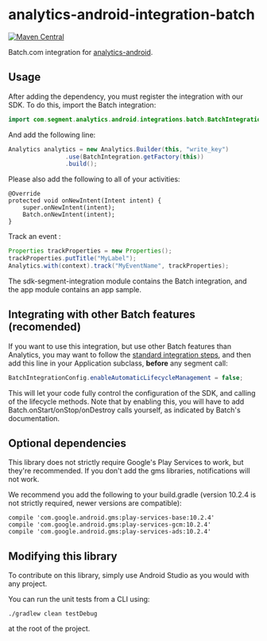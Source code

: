 analytics-android-integration-batch
======================================

[![Maven Central](https://maven-badges.herokuapp.com/maven-central/com.batch.android/sdk-segment-integration/badge.svg)](https://maven-badges.herokuapp.com/maven-central/com.batch.android/sdk-segment-integration)

Batch.com integration for [analytics-android](https://github.com/segmentio/analytics-android).

## Usage

After adding the dependency, you must register the integration with our SDK. To do this, import the Batch integration:


```java
import com.segment.analytics.android.integrations.batch.BatchIntegration;
```

And add the following line:

```java
Analytics analytics = new Analytics.Builder(this, "write_key")
                .use(BatchIntegration.getFactory(this))
                .build();
```

Please also add the following to all of your activities:

```
@Override
protected void onNewIntent(Intent intent) {
    super.onNewIntent(intent);
    Batch.onNewIntent(intent);
}
```

Track an event :

```java
Properties trackProperties = new Properties();
trackProperties.putTitle("MyLabel");
Analytics.with(context).track("MyEventName", trackProperties);
```

The sdk-segment-integration module contains the Batch integration, and the app module contains an app sample.

## Integrating with other Batch features (recomended)

If you want to use this integration, but use other Batch features than Analytics, you may want to follow the [standard integration steps](https://batch.com/doc/android/sdk-integration/initial-setup.html), and then add this line in your Application subclass, **before** any segment call:

```java
BatchIntegrationConfig.enableAutomaticLifecycleManagement = false;
```

This will let your code fully control the configuration of the SDK, and calling of the lifecycle methods. Note that by enabling this, you will have to add Batch.onStart/onStop/onDestroy calls yourself, as indicated by Batch's documentation.

## Optional dependencies

This library does not strictly require Google's Play Services to work, but they're recommended. If you don't add the gms libraries, notifications will not work.  

We recommend you add the following to your build.gradle (version 10.2.4 is not strictly required, newer versions are compatible):  

```
compile 'com.google.android.gms:play-services-base:10.2.4'
compile 'com.google.android.gms:play-services-gcm:10.2.4'
compile 'com.google.android.gms:play-services-ads:10.2.4'
```

## Modifying this library

To contribute on this library, simply use Android Studio as you would with any project.

You can run the unit tests from a CLI using:  
```
./gradlew clean testDebug
``` 
at the root of the project.